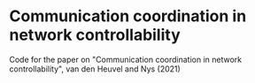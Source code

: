 # Communication coordination in network controllability
Code for the paper on "Communication coordination in network controllability", van den Heuvel and Nys (2021)
